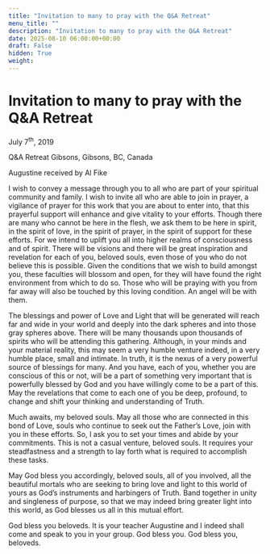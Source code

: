 ```yaml
---
title: "Invitation to many to pray with the Q&A Retreat"
menu_title: ""
description: "Invitation to many to pray with the Q&A Retreat"
date: 2025-08-10 06:00:00+00:00
draft: False
hidden: True
weight:
---
```

# Invitation to many to pray with the Q&A Retreat

July 7<sup>th</sup>, 2019

Q&A Retreat Gibsons, Gibsons, BC, Canada

Augustine received by Al Fike

I wish to convey a message through you to all who are part of your spiritual community and family. I wish to invite all who are able to join in prayer, a vigilance of prayer for this work that you are about to enter into, that this prayerful support will enhance and give vitality to your efforts. Though there are many who cannot be here in the flesh, we ask them to be here in spirit, in the spirit of love, in the spirit of prayer, in the spirit of support for these efforts. For we intend to uplift you all into higher realms of consciousness and of spirit. There will be visions and there will be great inspiration and revelation for each of you, beloved souls, even those of you who do not believe this is possible. Given the conditions that we wish to build amongst you, these faculties will blossom and open, for they will have found the right environment from which to do so. Those who will be praying with you from far away will also be touched by this loving condition. An angel will be with them.

The blessings and power of Love and Light that will be generated will reach far and wide in your world and deeply into the dark spheres and into those gray spheres above. There will be many thousands upon thousands of spirits who will be attending this gathering. Although, in your minds and your material reality, this may seem a very humble venture indeed, in a very humble place, small and intimate. In truth, it is the nexus of a very powerful source of blessings for many. And you have, each of you, whether you are conscious of this or not, will be a part of something very important that is powerfully blessed by God and you have willingly come to be a part of this. May the revelations that come to each one of you be deep, profound, to change and shift your thinking and understanding of Truth.

Much awaits, my beloved souls. May all those who are connected in this bond of Love, souls who continue to seek out the Father’s Love, join with you in these efforts. So, I ask you to set your times and abide by your commitments. This is not a casual venture, beloved souls. It requires your steadfastness and a strength to lay forth what is required to accomplish these tasks.

May God bless you accordingly, beloved souls, all of you involved, all the beautiful mortals who are seeking to bring love and light to this world of yours as God’s instruments and harbingers of Truth. Band together in unity and singleness of purpose, so that we may indeed bring greater light into this world, as God blesses us all in this mutual effort.

God bless you beloveds. It is your teacher Augustine and I indeed shall come and speak to you in your group. God bless you. God bless you, beloveds.
